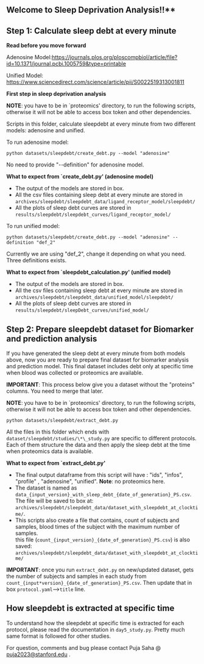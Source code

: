 ## Welcome to Sleep Deprivation Analysis!!\*\*

## Step 1: Calculate sleep debt at every minute

**Read before you move forward**

Adenosine Model:https://journals.plos.org/ploscompbiol/article/file?id=10.1371/journal.pcbi.1005759&type=printable

Unified Model: https://www.sciencedirect.com/science/article/pii/S0022519313001811

**First step in sleep deprivation analysis**

**NOTE**: you have to be in `proteomics' directory, to run the following scripts, otherwise it will not be able to access box token and other dependencies.

Scripts in this folder, calculate sleepdebt at every minute from two different models: adenosine and unified.

To run adenosine model:

```shell
python datasets/sleepdebt/create_debt.py --model "adenosine"
```

No need to provide "--definition" for adenosine model.

**What to expect from `create_debt.py' (adenosine model)**

- The output of the models are stored in box.
- All the csv files containing sleep debt at every minute are stored in
  `archives/sleepdebt/sleepdebt_data/ligand_receptor_model/sleepdebt/`
- All the plots of sleep debt curves are stored in
  `results/sleepdebt/sleepdebt_curves/ligand_receptor_model/`

To run unified model:

```shell
python datasets/sleepdebt/create_debt.py --model "adenosine" --definition "def_2"
```

Currently we are using "def_2", change it depending on what you need. Three definitions exists.

**What to expect from `sleepdebt_calculation.py' (unified model)**

- The output of the models are stored in box.
- All the csv files containing sleep debt at every minute are stored in
  `archives/sleepdebt/sleepdebt_data/unified_model/sleepdebt/`
- All the plots of sleep debt curves are stored in
  `results/sleepdebt/sleepDebt_curves/unified_model/`

## Step 2: Prepare sleepdebt dataset for Biomarker and prediction analysis

If you have generated the sleep debt at every minute from both models above, now you are ready to prepare final dataset for biomarker analysis and prediction model. This final dataset includes debt only at specific time when blood was collected or proteomics are available.

**IMPORTANT**: This process below give you a dataset without the "proteins" columns. You need to merge that later.

**NOTE**: you have to be in `proteomics' directory, to run the following scripts, otherwise it will not be able to access box token and other dependencies.

```shell
python datasets/sleepdebt/extract_debt.py
```

All the files in this folder which ends with `dataset/sleepdebt/studies/\*\_study.py` are specific to different protocols.
Each of them structure the data and then apply the sleep debt at the time when proteomics data is available.

**What to expect from `extract_debt.py'**

- The final output dataframe from this script will have : "ids", "infos", "profile" , "adenosine", "unified". **Note**: no proteomics here.
- The dataset is named as `data_{input_version}_with_sleep_debt_{date_of_generation}_PS.csv`. The file will be saved to box at:
  `archives/sleepdebt/sleepdebt_data/dataset_with_sleepdebt_at_clocktime/`.
- This scripts also create a file that contains, count of subjects and samples, blood times of the subject with the maximum number of samples.  
  this file (`count_{input_version}_{date_of_generation}_PS.csv`) is also saved: `archives/sleepdebt/sleepdebt_data/dataset_with_sleepdebt_at_clocktime/`

**IMPORTANT**: once you run `extract_debt.py` on new/updated dataset,
gets the number of subjects and samples in each study from `count_{input*version}_{date_of_generation}_PS.csv`.
Then update that in box `protocol.yaml`-->`title` line.

## How sleepdebt is extracted at specific time

To understand how the sleepdebt at specific time is extracted for each protocol, please read the documentation in `day5_study.py`. Pretty much same format is followed for other studies.

For question, comments and bug please contact Puja Saha @ puja2023@stanford.edu .
